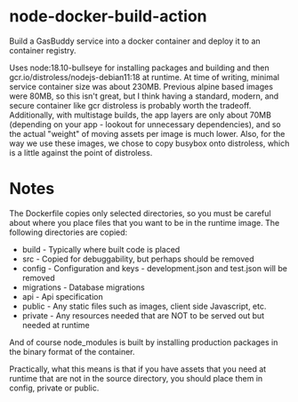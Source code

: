node-docker-build-action
===

Build a GasBuddy service into a docker container and deploy it to an container registry.

Uses node:18.10-bullseye for installing packages and building and then gcr.io/distroless/nodejs-debian11:18
at runtime. At time of writing, minimal service container size was about 230MB. Previous alpine based
images were 80MB, so this isn't great, but I think having a standard, modern, and secure container
like gcr distroless is probably worth the tradeoff. Additionally, with multistage builds, the app layers are
only about 70MB (depending on your app - lookout for unnecessary dependencies), and so the actual "weight"
of moving assets per image is much lower. Also, for the way we use these images, we chose to copy busybox
onto distroless, which is a little against the point of distroless.

Notes
==
The Dockerfile copies only selected directories, so you must be careful about where you place files that you want to be in the runtime image. The following directories are copied:

* build - Typically where built code is placed
* src - Copied for debuggability, but perhaps should be removed
* config - Configuration and keys - development.json and test.json will be removed
* migrations - Database migrations
* api - Api specification
* public - Any static files such as images, client side Javascript, etc.
* private - Any resources needed that are NOT to be served out but needed at runtime

And of course node_modules is built by installing production packages in the binary format of the container.

Practically, what this means is that if you have assets that you need at runtime that are not in the source directory, you should place them in config, private or public.
